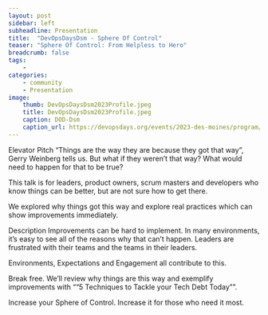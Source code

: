 ```yaml
---
layout: post
sidebar: left
subheadline: Presentation
title:  "DevOpsDaysDsm - Sphere Of Control"
teaser: "Sphere Of Control: From Helpless to Hero"
breadcrumb: false
tags:
    - 
categories:
    - community
    - Presentation
image:
    thumb: DevOpsDaysDsm2023Profile.jpeg
    title: DevOpsDaysDsm2023Profile.jpeg
    caption: DOD-Dsm
    caption_url: https://devopsdays.org/events/2023-des-moines/program/dustin-thostenson/
---
```

Elevator Pitch
“Things are the way they are because they got that way”, Gerry Weinberg tells us.
But what if they weren’t that way? What would need to happen for that to be true?

This talk is for leaders, product owners, scrum masters and developers who know things can be better, but are not sure how to get there.

We explored why things got this way and explore real practices which can show improvements immediately.

Description
Improvements can be hard to implement. In many environments, it’s easy to see all of the reasons why that can’t happen. Leaders are frustrated with their teams and the teams in their leaders.

Environments, Expectations and Engagement all contribute to this.

Break free. We’ll review why things are this way and exemplify improvements with ““5 Techniques to Tackle your Tech Debt Today””.

Increase your Sphere of Control. Increase it for those who need it most.
